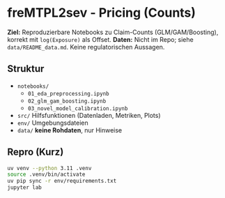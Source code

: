 # freMTPL2sev - Pricing (Counts)

**Ziel:** Reproduzierbare Notebooks zu Claim-Counts (GLM/GAM/Boosting), korrekt mit `log(Exposure)` als Offset.
**Daten:** Nicht im Repo; siehe `data/README_data.md`. Keine regulatorischen Aussagen.

## Struktur
- `notebooks/`
  - `01_eda_preprocessing.ipynb`
  - `02_glm_gam_boosting.ipynb`
  - `03_novel_model_calibration.ipynb`
- `src/`   Hilfsfunktionen (Datenladen, Metriken, Plots)
- `env/`   Umgebungsdateien
- `data/`  **keine Rohdaten**, nur Hinweise

## Repro (Kurz)
```bash
uv venv --python 3.11 .venv
source .venv/bin/activate
uv pip sync -r env/requirements.txt
jupyter lab

